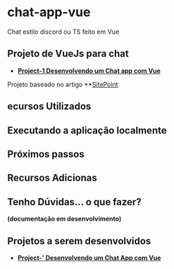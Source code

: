 # chat-app-vue
Chat estilo discord ou TS feito em Vue

## Projeto de VueJs para chat

- **[Project-1 Desenvolvendo um Chat app com Vue](project-1/README.md)**

Projeto baseado no artigo **[SitePoint](https://dev.to/simonholdorf/9-projects-you-can-do-to-become-a-frontend-master-in-2020-n2h)
## ecursos Utilizados

## Executando a aplicação localmente
## Próximos passos
## Recursos Adicionas
## Tenho Dúvidas... o que fazer?

**(documentação em desenvolvimento)**
## Projetos a serem desenvolvidos
- **[Project-' Desenvolvendo um Chat App com Vue](project-1/README;md)**
